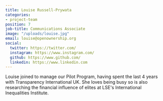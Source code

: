 ```yaml
---
title: Louise Russell-Prywata
categories:
- project-team
position: 7
job-title: Communications Associate
image: "/uploads/louise.jpg"
email: louise@openownership.org
social:
  twitter: https://twitter.com/
  instagram: https://www.instagram.com/
  github: https://www.github.com/
  linkedin: https://www.linkedin.com
---
```


Louise joined to manage our Pilot Program, having spent the last 4 years with Transparency International UK. She loves being busy so is also researching the financial influence of elites at LSE's International Inequalities Institute.